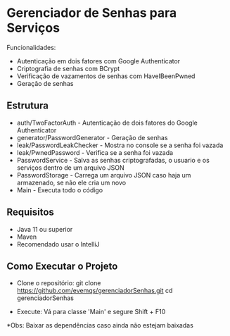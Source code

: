 # Gerenciador de Senhas  para Serviços

Funcionalidades:

- Autenticação em dois fatores com Google Authenticator
- Criptografia de senhas com BCrypt
- Verificação de vazamentos de senhas com HaveIBeenPwned
- Geração de senhas

## Estrutura

- auth/TwoFactorAuth - Autenticação de dois fatores do Google Authenticator
- generator/PasswordGenerator - Geração de senhas
- leak/PasswordLeakChecker - Mostra no console se a senha foi vazada
- leak/PwnedPassword - Verifica se a senha foi vazada
- PasswordService - Salva as senhas criptografadas, o usuario e os serviços dentro de um arquivo JSON
- PasswordStorage - Carrega um arquivo JSON caso haja um armazenado, se não ele cria um novo
- Main - Executa todo o código

## Requisitos

- Java 11 ou superior
- Maven
- Recomendado usar o IntelliJ

## Como Executar o Projeto

- Clone o repositório:
git clone https://github.com/evemqs/gerenciadorSenhas.git
cd gerenciadorSenhas

- Execute:
Vá para classe 'Main' e segure Shift + F10

*Obs: Baixar as dependências caso ainda não estejam baixadas

